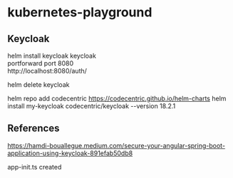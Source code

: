 # kubernetes-playground

## Keycloak
helm install keycloak keycloak   
portforward port 8080  
http://localhost:8080/auth/  
  
helm delete keycloak  

helm repo add codecentric https://codecentric.github.io/helm-charts
helm install my-keycloak codecentric/keycloak --version 18.2.1  

## References
https://hamdi-bouallegue.medium.com/secure-your-angular-spring-boot-application-using-keycloak-891efab50db8

app-init.ts created

